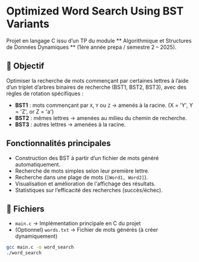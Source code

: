 # Optimized Word Search Using BST Variants

Projet en langage C issu d’un TP du module ** Algorithmique et Structures de Données Dynamiques ** (1ère année prepa / semestre 2 – 2025).

## 🎯 Objectif

Optimiser la recherche de mots commençant par certaines lettres à l’aide d’un triplet d’arbres binaires de recherche (BST1, BST2, BST3), avec des règles de rotation spécifiques :

- **BST1** : mots commençant par `X`, `Y` ou `Z` → amenés à la racine. (X = 'Y', Y = 'Z', or Z = 'a')
- **BST2** : mêmes lettres → amenées au milieu du chemin de recherche.
- **BST3** : autres lettres → amenées à la racine.

##  Fonctionnalités principales

- Construction des BST à partir d’un fichier de mots généré automatiquement.
- Recherche de mots simples selon leur première lettre.
- Recherche dans une plage de mots (`[Word1, Word2]`).
- Visualisation et amélioration de l'affichage des résultats.
- Statistiques sur l’efficacité des recherches (succès/échec).

## 📁 Fichiers

- `main.c` → Implémentation principale en C du projet
- (Optionnel) `words.txt` → Fichier de mots générés (à créer dynamiquement)


```bash
gcc main.c -o word_search
./word_search
